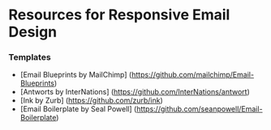 Resources for Responsive Email Design
==============================

### Templates 

* [Email Blueprints by MailChimp] (https://github.com/mailchimp/Email-Blueprints)
* [Antworts by InterNations] (https://github.com/InterNations/antwort)
* [Ink by Zurb] (https://github.com/zurb/ink)
* [Email Boilerplate by Seal Powell] (https://github.com/seanpowell/Email-Boilerplate)
